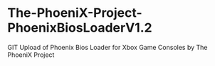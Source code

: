 # The-PhoeniX-Project-PhoenixBiosLoaderV1.2
 GIT Upload of Phoenix Bios Loader for Xbox Game Consoles by The PhoeniX Project
